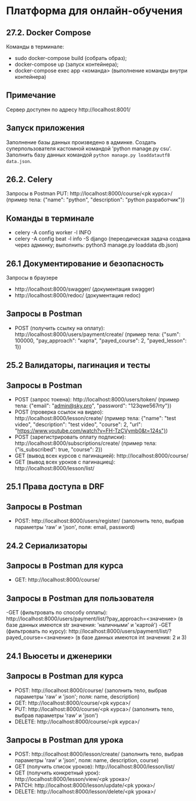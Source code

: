 # Платформа для онлайн-обучения

## 27.2. Docker Compose
Команды в терминале:
- sudo docker-compose build (собрать образ);
- docker-compose up (запуск контейнера);
- docker-compose exec app <команда> (выполнение команды внутри контейнера)

## Примечание
Сервер доступен по адресу http://localhost:8001/

## Запуск приложения
Заполнение базы данных произведено в админке. Создать суперпользователя кастомной командой 'python manage.py csu'. Заполнить базу данных командой `python manage.py loaddatautf8 data.json`. 

## 26.2. Celery
Запросы в Postman
PUT: http://localhost:8000/course/<pk курса>/ (пример тела: {"name": "python", "description": "python разработчик"})

## Команды в терминале
- celery -A config worker -l INFO
- celery -A config beat -l info -S django (переодическая задача создана через админку; выполнить: python3 manage.py loaddata db.json)

## 26.1 Документирование и безопасность
Запросы в браузере
- http://localhost:8000/swagger/ (документация swagger)
- http://localhost:8000/redoc/ (документация redoc)

## Запросы в Postman
- POST (получить ссылку на оплату): http://localhost:8000/users/payment/create/ (пример тела: {"sum": 100000, "pay_approach": "карта", "payed_course": 2, "payed_lesson": 1})

## 25.2 Валидаторы, пагинация и тесты

## Запросы в Postman
- POST (запрос токена): http://localhost:8000/users/token/ (пример тела: {"email": "admin@sky.pro", "password": "123qwe567rty"})
- POST (проверка ссылок на видео): http://localhost:8000/lesson/create/ (пример тела: {"name": "test video", "description": "test video", "course": 2, "url": "https://www.youtube.com/watch?v=FH-TzCVymb0&t=124s"})
- POST (зарегистрировать оплату подписки): http://localhost:8000/subscriptions/create/ (пример тела: {"is_subscribed": true, "course": 2})
- GET (вывод всех курсов с пагинацией): http://localhost:8000/course/
- GET (вывод всех уроков с пагинациец): http://localhost:8000/lesson/list/

## 25.1 Права доступа в DRF
## Запросы в Postman
- POST: http://localhost:8000/users/register/ (заполнить тело, выбрав параметры 'raw' и 'json', поля: email, password)

## 24.2 Сериализаторы
## Запросы в Postman для курса
- GET: http://localhost:8000/course/

## Запросы в Postman для пользователя
-GET (фильтровать по способу оплаты): http://localhost:8000/users/payment/list/?pay_approach=<значение> (в базе данных имеются str значения: 'наличными' и 'картой')
-GET (фильтровать по курсу): http://localhost:8000/users/payment/list/?payed_course=<значение> (в базе данных имеются int значения: 2 и 3)

## 24.1 Вьюсеты и дженерики
## Запросы в Postman для курса
- POST: http://localhost:8000/course/ (заполнить тело, выбрав параметры 'raw' и 'json'; поля: name, description)
- GET: http://localhost:8000/course/<pk курса>/
- PUT: http://localhost:8000/course/<pk курса>/ (заполнить тело, выбрав параметры 'raw' и 'json')
- DELETE: http://localhost:8000/course/<pk курса>/

## Запросы в Postman для урока
- POST: http://localhost:8000/lesson/create/ (заполнить тело, выбрав параметры 'raw' и 'json', поля: name, description, course)
- GET (получить список уроков): http://localhost:8000/lesson/list/
- GET (получить конкретный урок): http://localhost:8000/lesson/view/<pk урока>/
- PATCH: http://localhost:8000/lesson/update/<pk урока>/
- DELETE: http://localhost:8000/lesson/delete/<pk урока>/
